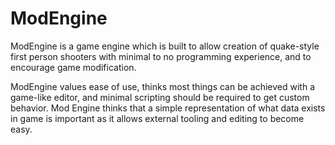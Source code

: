# ModEngine

ModEngine is a game engine which is built to allow creation of quake-style first person shooters with minimal to no programming experience, and to encourage game modification. 

ModEngine values ease of use, thinks most things can be achieved with a game-like editor, and minimal scripting should be required to get custom behavior. 
Mod Engine thinks that a simple representation of what data exists in game is important as it allows external tooling and editing to become easy.  
